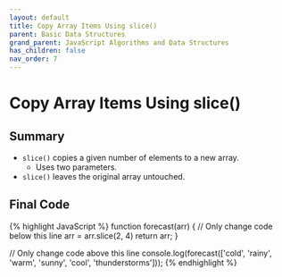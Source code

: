```yaml
---
layout: default
title: Copy Array Items Using slice()
parent: Basic Data Structures
grand_parent: JavaScript Algorithms and Data Structures
has_children: false
nav_order: 7
---
```

# Copy Array Items Using slice()
## Summary
- `slice()` copies a given number of elements to a new array.
    - Uses two parameters.
- `slice()` leaves the original array untouched.

## Final Code

{% highlight JavaScript %}
function forecast(arr) {
  // Only change code below this line
  arr = arr.slice(2, 4)
  return arr;
}

// Only change code above this line
console.log(forecast(['cold', 'rainy', 'warm', 'sunny', 'cool', 'thunderstorms']));
{% endhighlight %}
